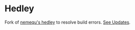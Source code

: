 # Hedley

Fork of [nemequ's hedley](https://github.com/nemequ/hedley) to resolve build errors. [See Updates](NEWS.md).